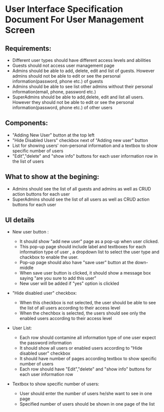 # User Interface Specification Document For User Management Screen

## Requirements:

- Different user types should have different access levels and abilities
- Guests should not access user management page
- Admins should be able to add, delete, edit and list of guests. However admins should not be able to edit or see the personal information(password, phone etc.) of guests
- Admins should be able to see list other admins without their personal information(email, phone, password etc.)
- SuperAdmins should be able to add,delete, edit and list all users. However they should not be able to edit or see the personal information(password, phone etc.) of other users

## Components:

- "Adding New User" button at the top left  
- "Hide Disabled Users" checkbox next of "Adding new user" button
- List for showing users' non-personal information and a textbox to show specific number of users 
- "Edit","delete" and "show info" buttons for each user information row in the list of users

## What to show at the begining:

- Admins should see the list of all guests and admins as well as CRUD action buttons for each user
- SuperAdmins should see the list of all users as well as CRUD action buttons for each user

## UI details

- New user button :
  - It should show "add new user" page as a pop-up when user clicked. 
  - This pop-up page should include label and textboxes for each information type of user , a dropdown list to select the user type and chackbox to enable the user.
  - Pop-up page should also have "save user" button at the down-middle
  - When save user button is clicked, it should show a message box saying "are you sure to add this user"
  - New user will be added if "yes" option is clickled

- "Hide disabled user" checkbox:

  - When this checkbox is not selected, the user should be able to see the list of all users according to their access level
  - When the chechbox is selected, the users should see only the enabled users according to their access level

- User List:

  - Each row should contamine all information type of one user expect the password information
  - It should show all users or enabled users according to "Hide disabled user" checkbox
  - It should have number of pages according textbox to show specific number of users
  - Each row should have "Edit","delete" and "show info" buttons for each user information row

- Textbox to show specific number of users:

  - User should enter the number of users he/she want to see in one page
  - Specified number of users should be shown in one page of the list
